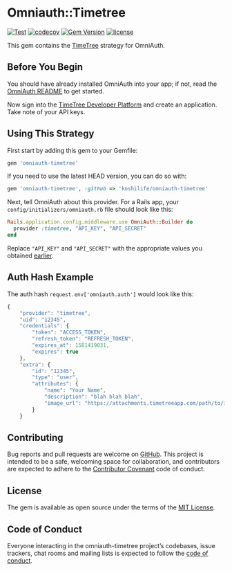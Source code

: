 # Omniauth::Timetree

[![Test](https://github.com/koshilife/omniauth-timetree/workflows/Test/badge.svg)](https://github.com/koshilife/omniauth-timetree/actions?query=workflow%3ATest)
[![codecov](https://codecov.io/gh/koshilife/omniauth-timetree/branch/master/graph/badge.svg)](https://codecov.io/gh/koshilife/omniauth-timetree)
[![Gem Version](https://badge.fury.io/rb/omniauth-timetree.svg)](http://badge.fury.io/rb/omniauth-timetree)
[![license](https://img.shields.io/github/license/koshilife/omniauth-timetree)](https://github.com/koshilife/omniauth-timetree/blob/master/LICENSE.txt)

This gem contains the [TimeTree](https://timetreeapp.com/) strategy for OmniAuth.

## Before You Begin

You should have already installed OmniAuth into your app; if not, read the [OmniAuth README](https://github.com/intridea/omniauth) to get started.

Now sign into the [TimeTree Developer Platform](https://developers.timetreeapp.com/en) and create an application. Take note of your API keys.

## Using This Strategy

First start by adding this gem to your Gemfile:

```ruby
gem 'omniauth-timetree'
```

If you need to use the latest HEAD version, you can do so with:

```ruby
gem 'omniauth-timetree', :github => 'koshilife/omniauth-timetree'
```

Next, tell OmniAuth about this provider. For a Rails app, your `config/initializers/omniauth.rb` file should look like this:

```ruby
Rails.application.config.middleware.use OmniAuth::Builder do
  provider :timetree, "API_KEY", "API_SECRET"
end
```

Replace `"API_KEY"` and `"API_SECRET"` with the appropriate values you obtained [earlier](https://timetreeapp.com/oauth/applications).

## Auth Hash Example

The auth hash `request.env['omniauth.auth']` would look like this:

```js
{
	"provider": "timetree",
	"uid": "12345",
	"credentials": {
		"token": "ACCESS_TOKEN",
		"refresh_token": "REFRESH_TOKEN",
		"expires_at": 1581419031,
		"expires": true
	},
	"extra": {
		"id": "12345",
		"type": "user",
		"attributes": {
			"name": "Your Name",
			"description": "blah blah blah",
			"image_url": "https://attachments.timetreeapp.com/path/to/image.png"
		}
	}
```

## Contributing

Bug reports and pull requests are welcome on [GitHub](https://github.com/koshilife/omniauth-timetree). This project is intended to be a safe, welcoming space for collaboration, and contributors are expected to adhere to the [Contributor Covenant](http://contributor-covenant.org) code of conduct.

## License

The gem is available as open source under the terms of the [MIT License](https://opensource.org/licenses/MIT).

## Code of Conduct

Everyone interacting in the omniauth-timetree project’s codebases, issue trackers, chat rooms and mailing lists is expected to follow the [code of conduct](https://github.com/koshilife/omniauth-timetree/blob/master/CODE_OF_CONDUCT.md).
